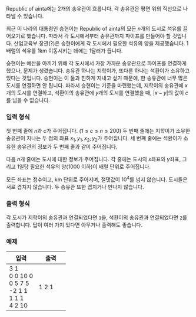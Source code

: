 Republic of ainta에는 2개의 송유관이 흐릅니다. 각 송유관은 평면 위의 직선으로 나타낼 수 있습니다.

최근 이 나라의 대통령인 승현이는 Republic of ainta의 모든 $n$개의 도시로 석유를 끌어오기로 했습니다. 따라서 각 도시에서부터 송유관까지 파이프를 만들어야 할 것입니다. 산업교육부 장관(?)은 승현이에게 각 도시에서 필요한 석유의 양을 제공했습니다. 1배럴의 석유를 1km 이동시키는 데에는 1달러가 듭니다.

승현이는 예산을 아끼기 위해 각 도시에서 가장 가까운 송유관으로 파이프를 연결하게 했으나, 문제가 생겼습니다. 송유관 하나는 지학이가, 또다른 하나는 석환이가 소유하고 있다는 것입니다. 승현이는 이 둘과 친하게 지내고 싶기 때문에, 한 송유관에 너무 많은 도시를 연결하면 안 됩니다. 따라서 승현이는 기준을 마련했는데, 지학이의 송유관에 $x$개의 도시를 연결하고, 석환이의 송유관에 $y$개의 도시를 연결했을 때, $|x - y|$의 값이 $c$를 넘을 수 없습니다.

### 입력 형식

첫 번째 줄에 $n$과 $c$가 주어집니다. ($1 \le c \le n \le 200$) 두 번째 줄에는 지학이가 소유한 송유관이 지나는 두 점의 좌표 $x_{1}, y_{1}, x_{2}, y_{2}$가 주어집니다. 세 번째 줄에는 석환이가 소유한 송유관의 정보가 두 번째 줄과 같이 주어집니다.

다음 $n$개 줄에는 도시에 대한 정보가 주어집니다. 각 줄에는 도시의 $x$좌표와 $y$좌표, 그리고 1일당 필요한 석유의 양(1000 이하)이 배럴 단위로 주어집니다.

모든 좌표는 정수이고, km 단위로 주어지며, 절댓값이 $10^{4}$를 넘지 않습니다. 도시들은 서로 겹치지 않습니다. 두 송유관 또한 겹치거나 만나지 않습니다.

### 출력 형식

각 도시가 지학이의 송유관과 연결되었다면 `1`을, 석환이의 송유관과 연결되었다면 `2`를 출력합니다. 답이 여러 가지 있다면 아무거나 출력해도 좋습니다.

### 예제

<table class='table table-bordered table-condensed'>
 <thead>
  <tr>
   <th style="width: 50%;">입력</th>
   <th style="width: 50%;">출력</th>
  </tr>
 </thead>
 <tbody>
  <tr>
   <td class="code-font">3 1<br/>
0 0 10 0<br/>
0 5 7 5<br/>
-2 1 1<br/>
1 1 1<br/>
4 2 10</td>
   <td class="code-font">1 2 1</td>
  </tr>
 </tbody>
</table>